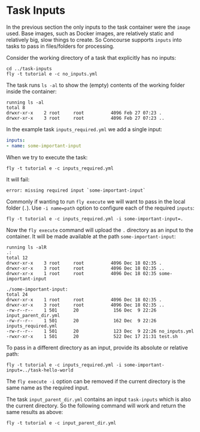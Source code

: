 # Task Inputs

In the previous section the only inputs to the task container were the `image` used. Base images, such as Docker images, are relatively static and relatively big, slow things to create. So Concourse supports `inputs` into tasks to pass in files/folders for processing.

Consider the working directory of a task that explicitly has no inputs:

```
cd ../task-inputs
fly -t tutorial e -c no_inputs.yml
```

The task runs `ls -al` to show the (empty) contents of the working folder inside the container:

```
running ls -al
total 8
drwxr-xr-x    2 root     root          4096 Feb 27 07:23 .
drwxr-xr-x    3 root     root          4096 Feb 27 07:23 ..
```

In the example task `inputs_required.yml` we add a single input:

```yaml
inputs:
- name: some-important-input
```

When we try to execute the task:

```
fly -t tutorial e -c inputs_required.yml
```

It will fail:

```
error: missing required input `some-important-input`
```

Commonly if wanting to run `fly execute` we will want to pass in the local folder (`.`). Use `-i name=path` option to configure each of the required `inputs`:

```
fly -t tutorial e -c inputs_required.yml -i some-important-input=.
```

Now the `fly execute` command will upload the `.` directory as an input to the container. It will be made available at the path `some-important-input`:

```
running ls -alR
.:
total 12
drwxr-xr-x    3 root     root          4096 Dec 18 02:35 .
drwxr-xr-x    3 root     root          4096 Dec 18 02:35 ..
drwxr-xr-x    1 root     root          4096 Dec 18 02:35 some-important-input

./some-important-input:
total 24
drwxr-xr-x    1 root     root          4096 Dec 18 02:35 .
drwxr-xr-x    3 root     root          4096 Dec 18 02:35 ..
-rw-r--r--    1 501      20             156 Dec  9 22:26 input_parent_dir.yml
-rw-r--r--    1 501      20             162 Dec  9 22:26 inputs_required.yml
-rw-r--r--    1 501      20             123 Dec  9 22:26 no_inputs.yml
-rwxr-xr-x    1 501      20             522 Dec 17 21:31 test.sh
```

To pass in a different directory as an input, provide its absolute or relative path:

```
fly -t tutorial e -c inputs_required.yml -i some-important-input=../task-hello-world
```

The `fly execute -i` option can be removed if the current directory is the same name as the required input.

The task `input_parent_dir.yml` contains an input `task-inputs` which is also the current directory. So the following command will work and return the same results as above:

```
fly -t tutorial e -c input_parent_dir.yml
```

